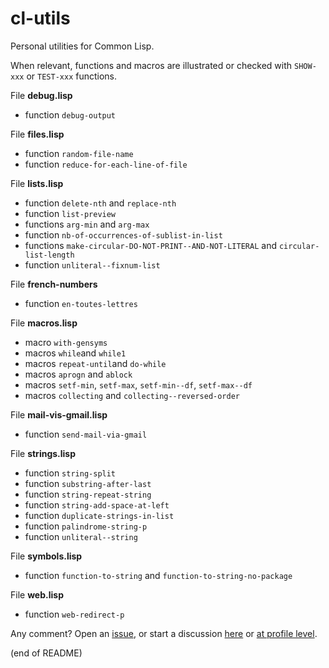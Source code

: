 # cl-utils

Personal utilities for Common Lisp.

When relevant, functions and macros are illustrated or checked with `SHOW-xxx` or `TEST-xxx` functions.

File **debug.lisp**  
   - function `debug-output`

File **files.lisp**  
   - function `random-file-name`  
   - function `reduce-for-each-line-of-file`
   
File **lists.lisp**  
   - function `delete-nth` and `replace-nth`  
   - function `list-preview`  
   - functions `arg-min` and `arg-max`  
   - function `nb-of-occurrences-of-sublist-in-list`  
   - functions `make-circular-DO-NOT-PRINT--AND-NOT-LITERAL` and `circular-list-length`  
   - function `unliteral--fixnum-list`
   
File **french-numbers**  
   - function `en-toutes-lettres`
   
File **macros.lisp**  
   - macro `with-gensyms`  
   - macros `while`and `while1`  
   - macros `repeat-until`and `do-while`  
   - macros `aprogn` and `ablock`  
   - macros `setf-min`, `setf-max`, `setf-min--df`, `setf-max--df`  
   - macros `collecting` and `collecting--reversed-order`
   
File **mail-vis-gmail.lisp**  
   - function `send-mail-via-gmail`
   
File **strings.lisp**  
   - function `string-split`  
   - function `substring-after-last`  
   - function `string-repeat-string`  
   - function `string-add-space-at-left`  
   - function `duplicate-strings-in-list`  
   - function `palindrome-string-p`  
   - function `unliteral--string`

File **symbols.lisp**  
   - function `function-to-string` and `function-to-string-no-package`
   
File **web.lisp**  
   - function `web-redirect-p`

Any comment? Open an [issue](https://github.com/occisn/cl-utils/issues), or start a discussion [here](https://github.com/occisn/cl-utils/discussions) or [at profile level](https://github.com/occisn/occisn/discussions).
   
(end of README)
